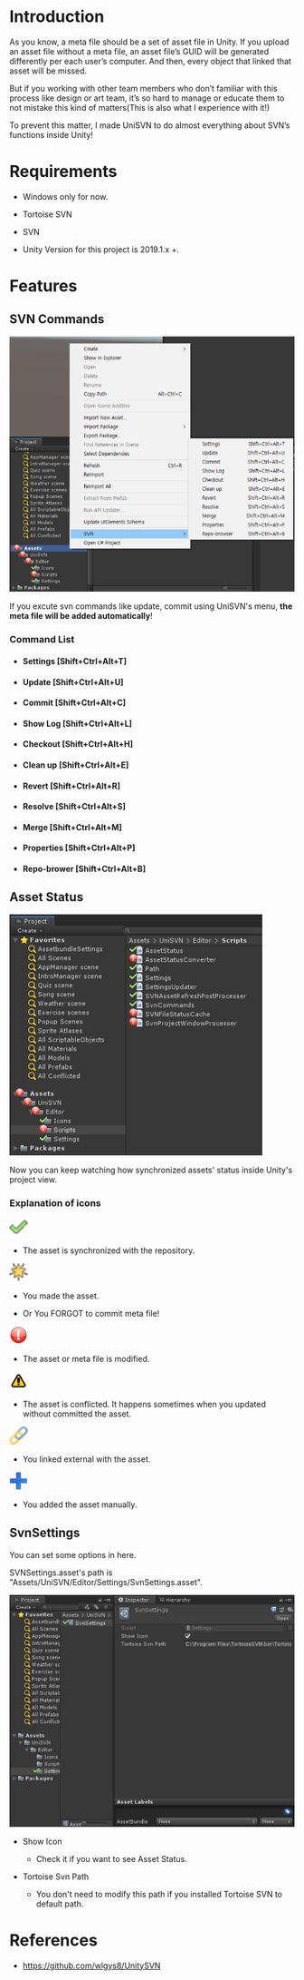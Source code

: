 # Introduction
As you know, a meta file should be a set of asset file in Unity. If you upload an asset file without a meta file, an asset file’s GUID will be generated differently per each user’s computer. And then, every object that linked that asset will be missed.
  
But if you working with other team members who don’t familiar with this process like design or art team, it’s so hard to manage or educate them to not mistake this kind of matters(This is also what I experience with it!)
  
To prevent this matter, I made UniSVN to do almost everything about SVN’s functions inside Unity!

# Requirements

* Windows only for now.

* Tortoise SVN

* SVN

* Unity Version for this project is 2019.1.x +.


# Features

## SVN Commands

![Commands](Images/Commands.png)

If you excute svn commands like update, commit using UniSVN's menu, **the meta file will be added automatically**!

### Command List

* #### Settings	[Shift+Ctrl+Alt+T]

* #### Update		[Shift+Ctrl+Alt+U]

* #### Commit	[Shift+Ctrl+Alt+C]

* #### Show Log	[Shift+Ctrl+Alt+L]

* #### Checkout	[Shift+Ctrl+Alt+H]

* #### Clean up	[Shift+Ctrl+Alt+E]

* #### Revert		[Shift+Ctrl+Alt+R]

* #### Resolve	[Shift+Ctrl+Alt+S]

* #### Merge		[Shift+Ctrl+Alt+M]

* #### Properties	[Shift+Ctrl+Alt+P]

* #### Repo-brower	[Shift+Ctrl+Alt+B]


## Asset Status

![Status](Images/Status.png)

Now you can keep watching how synchronized assets' status inside Unity's project view.

### Explanation of icons

<img src="Assets/UniSVN/Editor/Icons/icon-committed.png" width="32">

* The asset is synchronized with the repository.


<img src="Assets/UniSVN/Editor/Icons/icon-new.png" width="32">

* You made the asset.

* Or You FORGOT to commit meta file!


<img src="Assets/UniSVN/Editor/Icons/icon-modified.png" width="32">

* The asset or meta file is modified.


<img src="Assets/UniSVN/Editor/Icons/icon-conflicted.png" width="32">

* The asset is conflicted. It happens sometimes when you updated without committed the asset.


<img src="Assets/UniSVN/Editor/Icons/icon-external.png" width="32">

* You linked external with the asset.


<img src="Assets/UniSVN/Editor/Icons/icon-added.png" width="32">

* You added the asset manually.


## SvnSettings

You can set some options in here.

SVNSettings.asset's path is "Assets/UniSVN/Editor/Settings/SvnSettings.asset".

![Settings](Images/Settings.png)


* Show Icon

    + Check it if you want to see Asset Status.

* Tortoise Svn Path

    + You don't need to modify this path if you installed Tortoise SVN to default path.


# References

* https://github.com/wlgys8/UnitySVN

